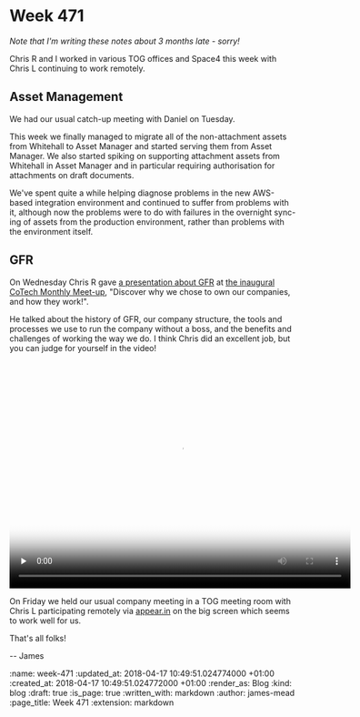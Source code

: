 Week 471
========

_Note that I'm writing these notes about 3 months late - sorry!_

Chris R and I worked in various TOG offices and Space4 this week with Chris L continuing to work remotely.

## Asset Management

We had our usual catch-up meeting with Daniel on Tuesday.

This week we finally managed to migrate all of the non-attachment assets from Whitehall to Asset Manager and started serving them from Asset Manager. We also started spiking on supporting attachment assets from Whitehall in Asset Manager and in particular requiring authorisation for attachments on draft documents.

We've spent quite a while helping diagnose problems in the new AWS-based integration environment and continued to suffer from problems with it, although now the problems were to do with failures in the overnight sync-ing of assets from the production environment, rather than problems with the environment itself.

## GFR

On Wednesday Chris R gave [a presentation about GFR](https://github.com/freerange/cotech-presentation) at [the inaugural CoTech Monthly Meet-up](https://www.meetup.com/London-CoTech-Meetup/events/246674795/), "Discover why we chose to own our companies, and how they work!".

He talked about the history of GFR, our company structure, the tools and processes we use to run the company without a boss, and the benefits and challenges of working the way we do. I think Chris did an excellent job, but you can judge for yourself in the video!

<p>
  <video class="video-js vjs-default-skin vjs-big-play-centered" controls preload="none" height="400" width="600" poster="http://videos.gofreerange.com/5872d4c4/480p-00001.png" data-setup='{}'>
    <source src="http://videos.gofreerange.com/5872d4c4/480p.mp4" type="video/mp4" />
    <source src="http://videos.gofreerange.com/5872d4c4/480p.webm" type="video/webm" />
  </video>
</p>

On Friday we held our usual company meeting in a TOG meeting room with Chris L participating remotely via [appear.in](https://appear.in/) on the big screen which seems to work well for us.

That's all folks!

-- James

:name: week-471
:updated_at: 2018-04-17 10:49:51.024774000 +01:00
:created_at: 2018-04-17 10:49:51.024772000 +01:00
:render_as: Blog
:kind: blog
:draft: true
:is_page: true
:written_with: markdown
:author: james-mead
:page_title: Week 471
:extension: markdown

